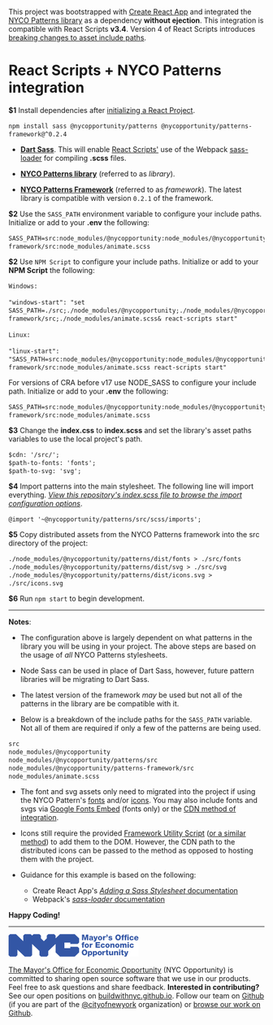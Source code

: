 This project was bootstrapped with [Create React App](https://github.com/facebook/create-react-app) and integrated the [NYCO Patterns library](https://nycopatterns.cityofnewyork.us) as a dependency **without ejection**. This integration is compatible with React Scripts **v3.4**. Version 4 of React Scripts introduces [breaking changes to asset include paths](https://github.com/facebook/create-react-app/issues/9870).

# React Scripts + NYCO Patterns integration

**$1** Install dependencies after [initializing a React Project](https://create-react-app.dev/docs/getting-started).

    npm install sass @nycopportunity/patterns @nycopportunity/patterns-framework@^0.2.4

- [**Dart Sass**](https://github.com/sass/dart-sass). This will enable [React Scripts'](https://github.com/facebook/create-react-app) use of the Webpack [sass-loader](https://webpack.js.org/loaders/sass-loader/) for compiling **.scss** files.

- [**NYCO Patterns library**](https://nycopatterns.cityofnewyork.us) (referred to as _library_).

- [**NYCO Patterns Framework**](https://github.com/CityOfNewYork/nyco-patterns-framework) (referred to as _framework_). The latest library is compatible with version `0.2.1` of the framework.

**$2** Use the `SASS_PATH` environment variable to configure your include paths. Initialize or add to your **.env** the following:

    SASS_PATH=src:node_modules/@nycopportunity:node_modules/@nycopportunity/patterns/src:node_modules/@nycopportunity/patterns-framework/src:node_modules/animate.scss

**$2** Use `NPM Script` to configure your include paths. Initialize or add to your **NPM Script** the following:

    Windows:

    "windows-start": "set SASS_PATH=./src;./node_modules/@nycopportunity;./node_modules/@nycopportunity/patterns/src;./node_modules/@nycopportunity/patterns-framework/src;./node_modules/animate.scss& react-scripts start"

    Linux:

    "linux-start": "SASS_PATH=src:node_modules/@nycopportunity:node_modules/@nycopportunity/patterns/src:node_modules/@nycopportunity/patterns-framework/src:node_modules/animate.scss react-scripts start"

For versions of CRA before v17 use NODE_SASS to configure your include path. Initialize or add to your **.env** the following:

    SASS_PATH=src:node_modules/@nycopportunity:node_modules/@nycopportunity/patterns/src:node_modules/@nycopportunity/patterns-framework/src:node_modules/animate.scss

**$3** Change the **index.css** to **index.scss** and set the library's asset paths variables to use the local project's path.

    $cdn: '/src/';
    $path-to-fonts: 'fonts';
    $path-to-svg: 'svg';

**$4** Import patterns into the main stylesheet. The following line will import everything. [_View this repository's index.scss file to browse the import configuration options_](blob/main/src/index.scss).

    @import '~@nycopportunity/patterns/src/scss/imports';

**$5** Copy distributed assets from the NYCO Patterns framework into the src directory of the project:

    ./node_modules/@nycopportunity/patterns/dist/fonts > ./src/fonts
    ./node_modules/@nycopportunity/patterns/dist/svg > ./src/svg
    ./node_modules/@nycopportunity/patterns/dist/icons.svg > ./src/icons.svg

**$6** Run `npm start` to begin development.

---

**Notes**:

- The configuration above is largely dependent on what patterns in the library you will be using in your project. The above steps are based on the usage of _all_ NYCO Patterns stylesheets.

- Node Sass can be used in place of Dart Sass, however, future pattern libraries will be migrating to Dart Sass.

- The latest version of the framework _may_ be used but not all of the patterns in the library are be compatible with it.

- Below is a breakdown of the include paths for the `SASS_PATH` variable. Not all of them are required if only a few of the patterns are being used.

```
src
node_modules/@nycopportunity
node_modules/@nycopportunity/patterns/src
node_modules/@nycopportunity/patterns-framework/src
node_modules/animate.scss
```

- The font and svg assets only need to migrated into the project if using the NYCO Pattern's [fonts](https://github.com/IBM/plex) and/or [icons](https://nycopatterns.cityofnewyork.us/icons). You may also include fonts and svgs via [Google Fonts Embed](https://fonts.google.com/specimen/IBM+Plex+Sans) (fonts only) or the [CDN method of integration](https://github.com/CityOfNewYork/nyco-patterns-framework/blob/main/docs/installation.md#cdn).

- Icons still require the provided [Framework Utility Script](https://github.com/CityOfNewYork/nyco-patterns-framework/tree/main/src/utilities/icons) ([or a similar method](https://css-tricks.com/ajaxing-svg-sprite/)) to add them to the DOM. However, the CDN path to the distributed icons can be passed to the method as opposed to hosting them with the project.

- Guidance for this example is based on the following:
  - Create React App's [_Adding a Sass Stylesheet_ documentation](https://create-react-app.dev/docs/adding-a-sass-stylesheet/)
  - Webpack's [_sass-loader_ documentation](https://webpack.js.org/loaders/sass-loader/)

**Happy Coding!**

---

![The Mayor's Office for Economic Opportunity](NYCMOEO_SecondaryBlue256px.png)

[The Mayor's Office for Economic Opportunity](http://nyc.gov/opportunity) (NYC Opportunity) is committed to sharing open source software that we use in our products. Feel free to ask questions and share feedback. **Interested in contributing?** See our open positions on [buildwithnyc.github.io](http://buildwithnyc.github.io/). Follow our team on [Github](https://github.com/orgs/CityOfNewYork/teams/nycopportunity) (if you are part of the [@cityofnewyork](https://github.com/CityOfNewYork/) organization) or [browse our work on Github](https://github.com/search?q=nycopportunity).
